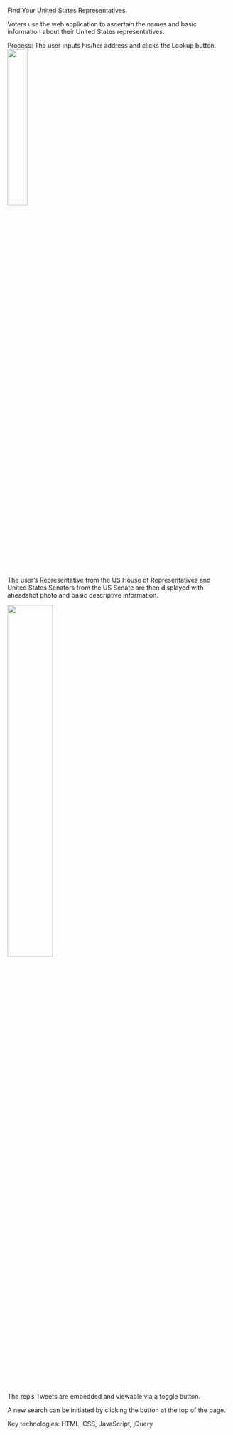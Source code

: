 Find Your United States Representatives.

  Voters use the web application to ascertain the names and basic information about their United States representatives.  

Process:
  The user inputs his/her address and clicks the Lookup button.
  <img src="https://user-images.githubusercontent.com/26368079/34222694-63aa1538-e58a-11e7-932f-8636f0772da5.png" width="30%"></img> 
  
  The user’s Representative from the US House of Representatives and United States Senators from the US Senate are then displayed with aheadshot photo and basic descriptive information.  
  
  <img src="https://user-images.githubusercontent.com/26368079/34223057-e01451f0-e58b-11e7-8ef8-7e2a3183f5b9.png" width="45%"></img> 

  The rep’s Tweets are embedded and viewable via a toggle button. 

  A new search can be initiated by clicking the button at the top of the page.
  

Key technologies:  HTML, CSS, JavaScript, jQuery

